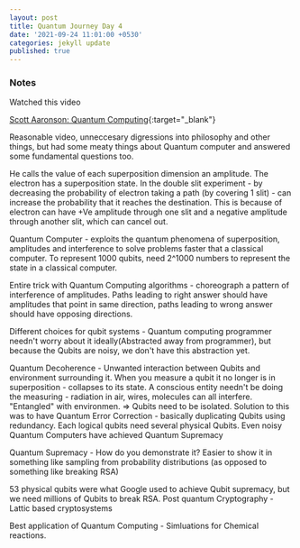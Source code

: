 ```yaml
---
layout: post
title: Quantum Journey Day 4
date: '2021-09-24 11:01:00 +0530'
categories: jekyll update
published: true
---
```


### Notes


Watched this video


[Scott Aaronson: Quantum Computing](https://www.youtube.com/watch?v=uX5t8EivCaM){:target="_blank"}

Reasonable video, unneccesary digressions into philosophy and other things, but had some meaty things about Quantum computer and answered some fundamental questions too.

He calls the value of each superposition dimension an amplitude. The electron has a superposition state. In the double slit experiment - by decreasing the probability of electron taking a path (by covering 1 slit) - can increase the probability that it reaches the destination. This is because of electron can have +Ve amplitude through one slit and a negative amplitude through another slit, which can cancel out.

Quantum Computer - exploits the quantum phenomena of superposition, amplitudes and interference to solve problems faster that a classical computer. To represent 1000 qubits, need 2^1000 numbers to represent the state in a classical computer. 

Entire trick with Quantum Computing algorithms - choreograph a pattern of interference of amplitudes. Paths leading to right answer should have amplitudes that point in same direction, paths leading to wrong answer should have opposing directions.

Different choices for qubit systems - Quantum computing programmer needn't worry about it ideally(Abstracted away from programmer), but because the Qubits are noisy, we don't have this abstraction yet.

Quantum Decoherence - Unwanted interaction between Qubits and environment surrounding it. When you measure a qubit it no longer is in superposition - collapses to its state. A conscious entity needn't be doing the measuring - radiation in air, wires, molecules can all interfere. "Entangled" with environmen. => Qubits need to be isolated. Solution to this was to have Quantum Error Correction - basically duplicating Qubits using redundancy. Each logical qubits need several physical Qubits. Even noisy Quantum Computers have achieved Quantum Supremacy

Quantum Supremacy - How do you demonstrate it? Easier to show it in something like sampling from probability distributions (as opposed to something like breaking RSA)

53 physical qubits were what Google used to achieve Qubit supremacy, but we need millions of Qubits to break RSA. Post quantum Cryptography - Lattic based cryptosystems

Best application of Quantum Computing - Simluations for Chemical reactions.